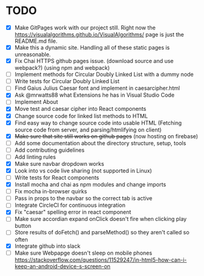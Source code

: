 # TODO

- [x] Make GitPages work with our project still. Right now the https://visualalgorithms.github.io/VisualAlgorithms/ page is just the README.md file.
- [x] Make this a dynamic site. Handling all of these static pages is unreasonable.
- [x] Fix Chai HTTPS github pages issue. (download source and use webpack?) (using npm and webpack)
- [ ] Implement methods for Circular Doubly Linked List with a dummy node
- [ ] Write tests for Circular Doubly Linked List
- [ ] Find Gaius Julius Caesar font and implement in caesarcipher.html
- [x] Ask @mrwatts88 what Extensions he has in Visual Studio Code
- [ ] Implement About
- [x] Move test and caesar cipher into React components
- [x] Change source code for linked list methods to HTML
- [x] Find easy way to change source code into usable HTML (Fetching source code from server, and parsing/htmlifying on client)
- [x] ~~Make sure that site still works on github pages~~ (now hosting on firebase)
- [ ] Add some documentation about the directory structure, setup, tools
- [ ] Add contributing guidelines
- [ ] Add linting rules
- [x] Make sure navbar dropdown works
- [x] Look into vs code live sharing (not supported in Linux)
- [ ] Write tests for React components
- [x] Install mocha and chai as npm modules and change imports
- [ ] Fix mocha in-browser quirks
- [ ] Pass in props to the navbar so the correct tab is active
- [ ] Integrate CircleCI for continuous integration
- [x] Fix "caesar" spelling error in react component
- [ ] Make sure accordian expand onClick doesn't fire when clicking play button
- [ ] Store results of doFetch() and parseMethod() so they aren't called so often
- [x] Integrate github into slack
- [ ] Make sure Webpapge doesn't sleep on mobile phones https://stackoverflow.com/questions/11529247/in-html5-how-can-i-keep-an-android-device-s-screen-on
